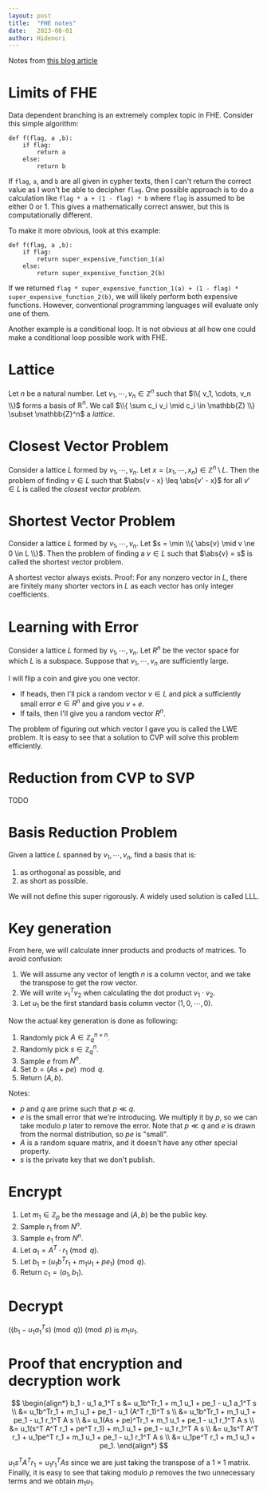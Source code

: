 ```yaml
---
layout: post
title:  "FHE notes"
date:   2023-08-01
author: Hidenori
---
```


Notes from [this blog article](https://web.archive.org/web/20221207103926/https://blog.quarkslab.com/a-brief-survey-of-fully-homomorphic-encryption-computing-on-encrypted-data.html)

# Limits of FHE

Data dependent branching is an extremely complex topic in FHE.
Consider this simple algorithm:

```
def f(flag, a ,b):
    if flag:
        return a
    else:
        return b
```

If `flag`, `a`, and `b` are all given in cypher texts, then I can't return the correct value as I won't be able to decipher `flag`.
One possible approach is to do a calculation like `flag * a + (1 - flag) * b` where `flag` is assumed to be either 0 or 1.
This gives a mathematically correct answer, but this is computationally different.

To make it more obvious, look at this example:

```
def f(flag, a ,b):
    if flag:
        return super_expensive_function_1(a)
    else:
        return super_expensive_function_2(b)
```

If we returned `flag * super_expensive_function_1(a) + (1 - flag) * super_expensive_function_2(b)`, we will likely perform both expensive functions.
However, conventional programming languages will evaluate only one of them.

Another example is a conditional loop.
It is not obvious at all how one could make a conditional loop possible work with FHE.


# Lattice
Let $n$ be a natural number.
Let $v_1, \cdots, v_n \in \mathbb{Z}^n$ such that $\\{ v_1, \cdots, v_n \\}$ forms a basis of $\mathbb{R}^n$.
We call $\\{ \sum c_i v_i \mid c_i \in \mathbb{Z} \\} \subset \mathbb{Z}^n$ a _lattice_.


# Closest Vector Problem
Consider a lattice $L$ formed by $v_1, \cdots, v_n$.
Let $x = (x_1, \cdots, x_n) \in \mathbb{Z}^n \setminus L$.
Then the problem of finding $v \in L$ such that $\abs{v - x} \leq \abs{v' - x}$ for all $v' \in L$ is called the _closest vector problem_.

# Shortest Vector Problem
Consider a lattice $L$ formed by $v_1, \cdots, v_n$.
Let $s = \min \\{ \abs{v} \mid v \ne 0 \in L \\}$.
Then the problem of finding a $v \in L$ such that $\abs{v} = s$ is called the shortest vector problem.

A shortest vector always exists.
Proof: For any nonzero vector in $L$, there are finitely many shorter vectors in $L$ as each vector has only integer coefficients.

# Learning with Error
Consider a lattice $L$ formed by $v_1, \cdots, v_n$.
Let $R^n$ be the vector space for which $L$ is a subspace.
Suppose that $v_1, \cdots, v_n$ are sufficiently large.

I will flip a coin and give you one vector.
- If heads, then I'll pick a random vector $v \in L$ and pick a sufficiently small error $e \in R^n$ and give you $v + e$.
- If tails, then I'll give you a random vector $R^n$.

The problem of figuring out which vector I gave  you is called the LWE problem.
It is easy to see that a solution to CVP will solve this problem efficiently.


# Reduction from CVP to SVP
TODO


# Basis Reduction Problem
Given a lattice $L$ spanned by $v_1, \cdots, v_n$, find a basis that is:
1. as orthogonal as possible, and
1. as short as possible.

We will not define this super rigorously.
A widely used solution is called LLL.


# Key generation

From here, we will calculate inner products and products of matrices.
To avoid confusion:
1. We will assume any vector of length $n$ is a column vector, and we take the transpose to get the row vector.
1. We will write $v_1^Tv_2$ when calculating the dot product $v_1 \cdot v_2$.
1. Let $u_1$ be the first standard basis column vector $(1, 0, \cdots, 0)$.

Now the actual key generation is done as following:
1. Randomly pick $A \in \mathbb{Z}^{n \times n}_q$.
1. Randomly pick $s \in \mathbb{Z}^{n}_q$.
1. Sample $e$ from $N^n$.
1. Set $b = (As + pe) \mod q$.
1. Return $(A, b)$.

Notes:
- $p$ and $q$ are prime such that $p \ll q$.
- $e$ is the small error that we're introducing.
  We multiply it by $p$, so we can take modulo $p$ later to remove the error.
  Note that $p \ll q$ and $e$ is drawn from the normal distribution, so $pe$ is "small".
- $A$ is a random square matrix, and it doesn't have any other special property.
- $s$ is the private key that we don't publish.

# Encrypt

1. Let $m_1 \in \mathbb{Z}_p$ be the message and $(A, b)$ be the public key.
1. Sample $r_1$ from $N^n$.
1. Sample $e_1$ from $N^n$.
1. Let $a_1 = A^T \cdot r_1 \pmod q$.
1. Let $b_1 = (u_1b^Tr_1 + m_1u_1 + pe_1) \pmod q$.
1. Return $c_1 = (a_1, b_1)$.

# Decrypt

$((b_1 - u_1a_1^T s) \pmod q) \pmod p$ is $m_1u_1$.


# Proof that encryption and decryption work

$$
\begin{align*}
    b_1 - u_1 a_1^T s
        &= u_1b^Tr_1 + m_1 u_1 + pe_1 - u_1 a_1^T s \\
        &= u_1b^Tr_1 + m_1 u_1 + pe_1 - u_1 (A^T r_1)^T s \\
        &= u_1b^Tr_1 + m_1 u_1 + pe_1 - u_1 r_1^T A s \\
        &= u_1(As + pe)^Tr_1 + m_1 u_1 + pe_1 - u_1 r_1^T A s \\
        &= u_1(s^T A^T r_1 + pe^T r_1) + m_1 u_1 + pe_1 - u_1 r_1^T A s \\
        &= u_1s^T A^T r_1 + u_1pe^T r_1 + m_1 u_1 + pe_1 - u_1 r_1^T A s \\
        &= u_1pe^T r_1 + m_1 u_1 + pe_1.
\end{align*}
$$

$u_1s^T A^T r_1 = u_1 r_1^T A s$ since we are just taking the transpose of a $1 \times 1$ matrix.
Finally, it is easy to see that taking modulo $p$ removes the two unnecessary terms and we obtain $m_1 u_1$.



